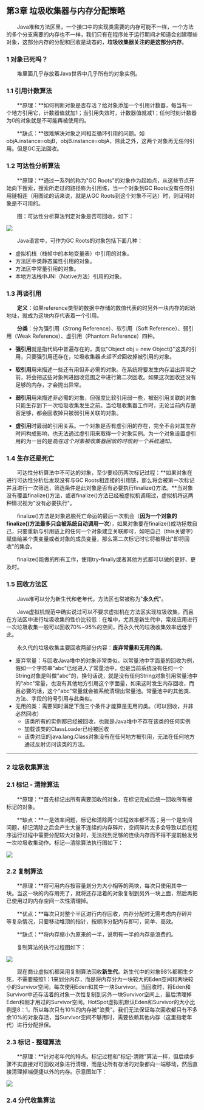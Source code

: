 ##  第3章 垃圾收集器与内存分配策略

　　Java堆和方法区里，一个接口中的实现类需要的内存可能不一样，一个方法的多个分支需要的内存也不一样，我们只有在程序处于运行期间才知道会创建哪些对象，这部分内存的分配和回收是动态的，**垃圾收集器关注的是这部分内存**。

### 1 对象已死吗？

　　堆里面几乎存放着Java世界中几乎所有的对象实例。

### 1.1 引用计数算法

　　**原理：**如何判断对象是否存活？给对象添加一个引用计数器，每当有一个地方引用它，计数器值就加1；当引用失效时，计数器值就减1；任何时刻计数器为0的对象就是不可能再被使用的。

　　**缺点：**很难解决对象之间相互循环引用的问题。如objA.instance=objB，objB.instance=objA，除此之外，这两个对象再无任何引用。但是GC无法回收。

### 1.2 可达性分析算法

　　**原理：**通过一系列的称为"GC Roots"的对象作为起始点，从这些节点开始向下搜索，搜索所走过的路径称为引用练，当一个对象到GC Roots没有任何引用链相连（用图论的话来说，就是从GC Roots到这个对象不可达）时，则证明对象是不可用的。

　　图：可达性分析算法判定对象是否可回收，如下：

![](https://raw.githubusercontent.com/NieJianJian/AndroidNotes/master/Picture/kedaxingfenxi.jpg)

　　Java语言中，可作为GC Roots的对象包括下面几种：

* 虚拟机栈（栈帧中的本地变量表）中引用的对象。
* 方法区中类静态属性引用的对象。
* 方法区中常量引用的对象。
* 本地方法栈中JNI（Native方法）引用的对象。

### 1.3 再谈引用

　　**定义**：如果reference类型的数据中存储的数值代表的时另外一块内存的起始地址，就成为这块内存代表着一个引用。

　　**分类**：分为强引用（Strong Reference）、软引用（Soft Reference）、弱引用（Weak Reference）、虚引用（Phantom Reference）四种。

* **强引用**就是指代码中普遍存在的，类似"Object obj = new Object()"这类的引用，只要强引用还存在，垃圾收集器*永远不会*回收掉被引用的对象。
* **软引用**用来描述一些还有用但非必需的对象。在系统将要发生内存溢出异常之前，将会把这些对象列进回收范围之中进行第二次回收。如果这次回收还没有足够的内存，才会抛出异常。
* **弱引用**用来描述非必需的对象，但强度比软引用弱一些，被弱引用关联的对象只能生存到下一次垃圾收集发生之前。当垃圾收集器工作时，无论当前内存是否足够，都会回收掉只被弱引用关联的对象。

* **虚引用**时最弱的引用关系。一个对象是否有虚引用的存在，完全不会对其生存时间构成影响，也无法通过虚引用来取得一个对象实例。为一个对象设置虚引用的为一目的是*能在这个对象被收集器回收的时收到一个系统通知。*

### 1.4 生存还是死亡

　　可达性分析算法中不可达的对象，至少要经历两次标记过程：**如果对象在进行可达性分析后发现没有与GC Roots相连接的引用链，那么将会被第一次标记并且进行一次筛选，筛选条件是此对象是否有必要执行finalize()方法。**当对象没有覆盖finalize()方法，或者finalize()方法已经被虚拟机调用过，虚拟机将这两种情况视为"没有必要执行"。

　　finalize()方法是对象逃脱死亡命运的最后一次机会（**因为一个对象的finalize()方法最多只会被系统自动调用一次**），如果对象要在finalize()成功拯救自己，只要重新与引用链上的任何一个对象建立关联即可，如吧自己（this关键字）赋值给某个类变量或者对象的成员变量，那么第二次标记时它将被移出"即将回收"的集合。

　　finalize()能做的所有工作，使用try-finally或者其他方式都可以做的更好、更及时。

### 1.5 回收方法区

　　Java堆可以分为新生代和老年代，方法区也常被称为"**永久代**"。

　　Java虚拟机规范中确实说过可以不要求虚拟机在方法区实现垃圾收集，而且在方法区中进行垃圾收集的性价比较低：在堆中，尤其是新生代中，常规应用进行一次垃圾收集一般可以回收70%~95%的空间，而永久代的垃圾收集效率远低于此。

　　永久代的垃圾收集主要回收两部分内容：**废弃常量和无用的类**。

* 废弃常量：与回收Java堆中的对象非常类似。以常量池中字面量的回收为例，假如一个字符串"abc"已经进入了常量池中，但是当前系统没有任何一个String对象是叫做"abc"的，换句话说，就是没有任何String对象引用常量池中的"abc"常量，也没有其他地方引用这个字面量，如果这时发生内存回收，而且必要的话，这个"abc"常量就会被系统清理出常量池。常量池中的其他类、方法、字段的符号引用与此类似。
* 无用的类：需要同时满足下面三个条件才能算是无用的类。（可以回收，并非必然回收）
  * 该类所有的实例都已经被回收，也就是Java堆中不存在该类的任何实例
  * 加载该类的ClassLoader已经被回收
  * 该类对应的java.lang.Class对象没有在任何地方被引用，无法在任何地方通过反射访问该类的方法。

***

### 2 垃圾收集算法

### 2.1 标记 - 清除算法

　　**原理：**首先标记出所有需要回收的对象，在标记完成后统一回收所有被标记的对象。

　　**缺点：**一是效率问题，标记和清除两个过程效率都不高；另一个是空间问题，标记清除之后会产生大量不连续的内存碎片，空间碎片太多会导致以后在程序运行过程中需要分配较大对象时，无法找到足够的连续内存而不得不提前触发另一次垃圾收集动作。标记—清除算法执行图如下：

![](https://raw.githubusercontent.com/NieJianJian/AndroidNotes/master/Picture/biaojiqingchusuanfa.jpg)

### 2.2 复制算法

　　**原理：**将可用内存按容量划分为大小相等的两块，每次只使用其中一块。当这一块的内存用完了，就将还存活着的对象复制到另外一块上面，然后再把已使用过的内存空间一次性清理掉。

　　**优点：**每次只对整个半区进行内存回收，内存分配时无需考虑内存碎片等复杂情况，只要移动堆顶的指针，按顺序分配内存即可，简单、高效。

　　**缺点：**将内存缩小为原来的一半，说明有一半的内存是浪费的。

　　复制算法的执行过程图如下：

![](https://raw.githubusercontent.com/NieJianJian/AndroidNotes/master/Picture/fuzhisuanfa.png)

　　现在商业虚拟机都采用复制算法回收**新生代**。新生代中的对象98%都朝生夕死，不需要按照1：1来划分内存，而是将内存分为一块较大的Eden空间和两块较小的Survivor空间，每次使用Eden和其中一块Survivor。当回收时，将Eden和Survivor中还存活着的对象一次性复制到另外一块Survivor空间上，最后清理掉Eden和刚才用过的Survivor空间。HotSpot虚拟机默认Eden和Survivor的大小比例是8：1，所以每次只有10%的内存被"浪费"。我们无法保证每次回收都只有不多余10%的对象存活，当Survivor空间不够用时，需要依赖其他内存（这里指老年代）进行分配担保。

### 2.3 标记 - 整理算法

　　**原理：**针对老年代的特点。标记过程和"标记-清除"算法一样，但后续步骤不实直接对可回收对象进行清理，而是让所有存活的对象都向一端移动，然后直接清理掉端便捷以外的内存。示意图如下：

![](https://raw.githubusercontent.com/NieJianJian/AndroidNotes/master/Picture/biaojizhenglisuanfa.jpg)

### 2.4 分代收集算法

